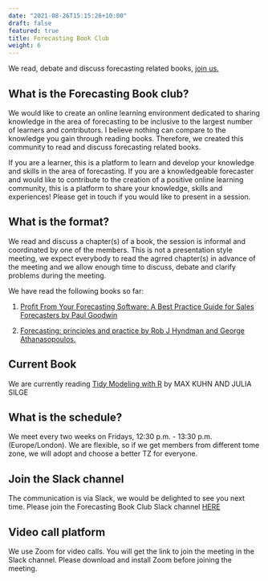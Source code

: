 ```yaml
---
date: "2021-08-26T15:15:26+10:00"
draft: false
featured: true
title: Forecasting Book Club
weight: 6
---
```


We read, debate and discuss forecasting related books, [join us.](https://join.slack.com/t/fbc-cv37548/shared_invite/zt-n2z4du5v-uG_oobOs8fpMFnDZaMqHyg)

## What is the Forecasting Book club?

We would like to create an online learning environment dedicated to sharing knowledge in the area of forecasting to be inclusive to the largest number of learners and contributors. I believe nothing can compare to the knowledge you gain through reading books. Therefore, we created this community to read and discuss forecasting related books.

If you are a learner, this is a platform to learn and develop your knowledge and skills in the area of forecasting. If you are a knowledgeable forecaster and would like to contribute to the creation of a positive online learning community, this is a platform to share your knowledge, skills and experiences! Please get in touch if you would like to present in a session.

## What is the format?

We read and discuss a chapter(s) of a book, the session is informal and coordinated by one of the members. This is not a presentation style meeting, we expect everybody to read the agrred chapter(s) in advance of the meeting and we allow enough time to discuss, debate and clarify problems during the meeting.

We have read the following books so far:

1. [Profit From Your Forecasting Software: A Best Practice Guide for Sales Forecasters by Paul Goodwin](https://www.amazon.co.uk/Profit-Your-Forecasting-Software-Forecasters/dp/1119414571)

2. [Forecasting: principles and practice by Rob J Hyndman and George Athanasopoulos.](https://otexts.com/fpp3/)

## Current Book

We are currently reading [Tidy Modeling with R](https://www.tmwr.org/) by MAX KUHN AND JULIA SILGE

## What is the schedule?

We meet every two weeks on Fridays, 12:30 p.m. - 13:30 p.m. (Europe/London). We are flexible, so if we get members from different tome zone, we will adopt and choose a better TZ for everyone.

## Join the Slack channel

The communication is via Slack, we would be delighted to see you next time. Please join the Forecasting Book Club Slack channel [HERE](https://join.slack.com/t/fbc-cv37548/shared_invite/zt-n2z4du5v-uG_oobOs8fpMFnDZaMqHyg)

## Video call platform

We use Zoom for video calls. You will get the link to join the meeting in the Slack channel. Please download and install Zoom before joining the meeting.

